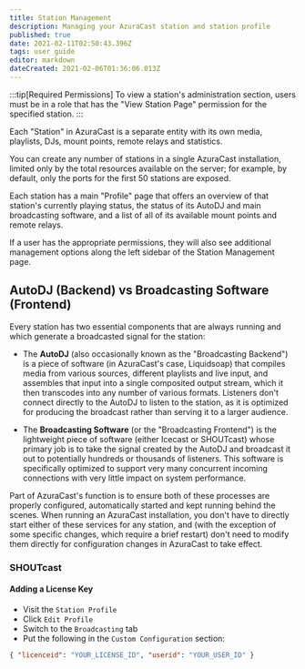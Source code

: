 ```yaml
---
title: Station Management
description: Managing your AzuraCast station and station profile
published: true
date: 2021-02-11T02:50:43.396Z
tags: user guide
editor: markdown
dateCreated: 2021-02-06T01:36:06.013Z
---
```


:::tip[Required Permissions]
To view a station's administration section, users must be in a role that has the "View Station Page" permission for the specified station.
:::

Each "Station" in AzuraCast is a separate entity with its own media, playlists, DJs, mount points, remote relays and statistics.

You can create any number of stations in a single AzuraCast installation, limited only by the total resources available on the server; for example, by default, only the ports for the first 50 stations are exposed.

Each station has a main "Profile" page that offers an overview of that station's currently playing status, the status of its AutoDJ and main broadcasting software, and a list of all of its available mount points and remote relays.

If a user has the appropriate permissions, they will also see additional management options along the left sidebar of the Station Management page.

## AutoDJ (Backend) vs Broadcasting Software (Frontend)

Every station has two essential components that are always running and which generate a broadcasted signal for the station:

- The **AutoDJ** (also occasionally known as the "Broadcasting Backend") is a piece of software (in AzuraCast's case, Liquidsoap) that compiles media from various sources, different playlists and live input, and assembles that input into a single composited output stream, which it then transcodes into any number of various formats. Listeners don't connect directly to the AutoDJ to listen to the station, as it is optimized for producing the broadcast rather than serving it to a larger audience.

- The **Broadcasting Software** (or the "Broadcasting Frontend") is the lightweight piece of software (either Icecast or SHOUTcast) whose primary job is to take the signal created by the AutoDJ and broadcast it out to potentially hundreds or thousands of listeners. This software is specifically optimized to support very many concurrent incoming connections with very little impact on system performance.

Part of AzuraCast's function is to ensure both of these processes are properly configured, automatically started and kept running behind the scenes. When running an AzuraCast installation, you don't have to directly start either of these services for any station, and (with the exception of some specific changes, which require a brief restart) don't need to modify them directly for configuration changes in AzuraCast to take effect.

### SHOUTcast

#### Adding a License Key

- Visit the `Station Profile`
- Click `Edit Profile`
- Switch to the `Broadcasting` tab
- Put the following in the `Custom Configuration` section:

```json
{ "licenceid": "YOUR_LICENSE_ID", "userid": "YOUR_USER_ID" }
```
